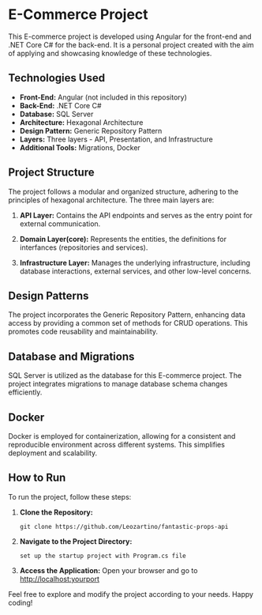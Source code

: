 # E-Commerce Project

This E-commerce project is developed using Angular for the front-end and .NET Core C# for the back-end. It is a personal project created with the aim of applying and showcasing knowledge of these technologies.

## Technologies Used

- **Front-End:** Angular (not included in this repository)
- **Back-End:** .NET Core C#
- **Database:** SQL Server
- **Architecture:** Hexagonal Architecture
- **Design Pattern:** Generic Repository Pattern
- **Layers:** Three layers - API, Presentation, and Infrastructure
- **Additional Tools:** Migrations, Docker

## Project Structure

The project follows a modular and organized structure, adhering to the principles of hexagonal architecture. The three main layers are:

1. **API Layer:** Contains the API endpoints and serves as the entry point for external communication.

2. **Domain Layer(core):** Represents the entities, the definitions for interfances (repositories and services).

3. **Infrastructure Layer:** Manages the underlying infrastructure, including database interactions, external services, and other low-level concerns.

## Design Patterns

The project incorporates the Generic Repository Pattern, enhancing data access by providing a common set of methods for CRUD operations. This promotes code reusability and maintainability.

## Database and Migrations

SQL Server is utilized as the database for this E-commerce project. The project integrates migrations to manage database schema changes efficiently.

## Docker

Docker is employed for containerization, allowing for a consistent and reproducible environment across different systems. This simplifies deployment and scalability.

## How to Run

To run the project, follow these steps:

1. **Clone the Repository:**
   ```
   git clone https://github.com/Leozartino/fantastic-props-api
   ```

2. **Navigate to the Project Directory:**
   ```
   set up the startup project with Program.cs file
   ```

4. **Access the Application:**
   Open your browser and go to [http://localhost:yourport](http://localhost:yourport)

Feel free to explore and modify the project according to your needs. Happy coding!
